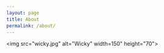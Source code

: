 ```yaml
---
layout: page
title: About
permalink: /about/
---
```

<img src="wicky.jpg" alt="Wicky" width=150" height="70">
